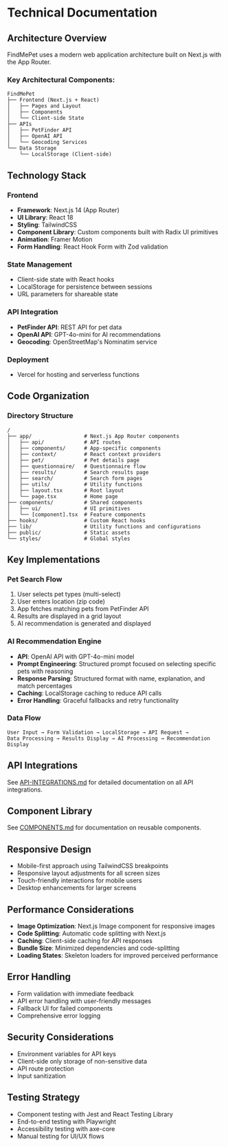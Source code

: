 # Technical Documentation

## Architecture Overview

FindMePet uses a modern web application architecture built on Next.js with the App Router.

### Key Architectural Components:

```
FindMePet
├── Frontend (Next.js + React)
│   ├── Pages and Layout
│   ├── Components
│   └── Client-side State
├── APIs
│   ├── PetFinder API
│   ├── OpenAI API
│   └── Geocoding Services
└── Data Storage
    └── LocalStorage (Client-side)
```

## Technology Stack

### Frontend
- **Framework**: Next.js 14 (App Router)
- **UI Library**: React 18
- **Styling**: TailwindCSS
- **Component Library**: Custom components built with Radix UI primitives
- **Animation**: Framer Motion
- **Form Handling**: React Hook Form with Zod validation

### State Management
- Client-side state with React hooks
- LocalStorage for persistence between sessions
- URL parameters for shareable state

### API Integration
- **PetFinder API**: REST API for pet data
- **OpenAI API**: GPT-4o-mini for AI recommendations
- **Geocoding**: OpenStreetMap's Nominatim service

### Deployment
- Vercel for hosting and serverless functions

## Code Organization

### Directory Structure
```
/
├── app/                 # Next.js App Router components
│   ├── api/             # API routes
│   ├── components/      # App-specific components
│   ├── context/         # React context providers
│   ├── pet/             # Pet details page
│   ├── questionnaire/   # Questionnaire flow
│   ├── results/         # Search results page
│   ├── search/          # Search form pages
│   ├── utils/           # Utility functions
│   ├── layout.tsx       # Root layout
│   └── page.tsx         # Home page
├── components/          # Shared components
│   ├── ui/              # UI primitives
│   └── [component].tsx  # Feature components
├── hooks/               # Custom React hooks
├── lib/                 # Utility functions and configurations
├── public/              # Static assets
└── styles/              # Global styles
```

## Key Implementations

### Pet Search Flow
1. User selects pet types (multi-select)
2. User enters location (zip code)
3. App fetches matching pets from PetFinder API
4. Results are displayed in a grid layout
5. AI recommendation is generated and displayed

### AI Recommendation Engine
- **API**: OpenAI API with GPT-4o-mini model
- **Prompt Engineering**: Structured prompt focused on selecting specific pets with reasoning
- **Response Parsing**: Structured format with name, explanation, and match percentages
- **Caching**: LocalStorage caching to reduce API calls
- **Error Handling**: Graceful fallbacks and retry functionality

### Data Flow

```
User Input → Form Validation → LocalStorage → API Request → 
Data Processing → Results Display → AI Processing → Recommendation Display
```

## API Integrations

See [API-INTEGRATIONS.md](API-INTEGRATIONS.md) for detailed documentation on all API integrations.

## Component Library

See [COMPONENTS.md](COMPONENTS.md) for documentation on reusable components.

## Responsive Design

- Mobile-first approach using TailwindCSS breakpoints
- Responsive layout adjustments for all screen sizes
- Touch-friendly interactions for mobile users
- Desktop enhancements for larger screens

## Performance Considerations

- **Image Optimization**: Next.js Image component for responsive images
- **Code Splitting**: Automatic code splitting with Next.js
- **Caching**: Client-side caching for API responses
- **Bundle Size**: Minimized dependencies and code-splitting
- **Loading States**: Skeleton loaders for improved perceived performance

## Error Handling

- Form validation with immediate feedback
- API error handling with user-friendly messages
- Fallback UI for failed components
- Comprehensive error logging

## Security Considerations

- Environment variables for API keys
- Client-side only storage of non-sensitive data
- API route protection
- Input sanitization

## Testing Strategy

- Component testing with Jest and React Testing Library
- End-to-end testing with Playwright
- Accessibility testing with axe-core
- Manual testing for UI/UX flows

